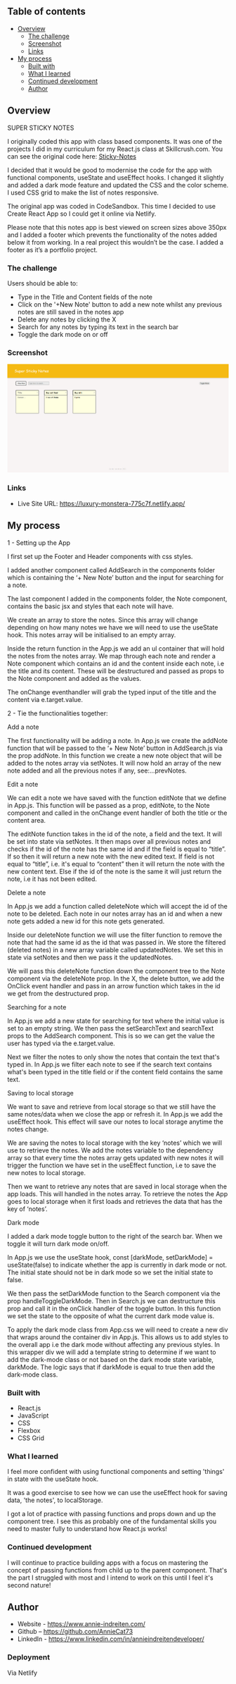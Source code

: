 ## Table of contents

- [Overview](#overview)
  - [The challenge](#the-challenge)
  - [Screenshot](#screenshot)
  - [Links](#links)
- [My process](#my-process)
  - [Built with](#built-with)
  - [What I learned](#what-i-learned)
  - [Continued development](#continued-development)
  - [Author](#author)

## Overview

SUPER STICKY NOTES 

I originally coded this app with class based components. It was one of the projects I did in my curriculum for my React.js class at Skillcrush.com. You can see the original code here: 
[Sticky-Notes](https://codesandbox.io/s/l12-build-your-big-component-deletesavenotesstickynotesui9-x1cks)

I decided that it would be good to modernise the code for the app with functional components, useState and useEffect hooks. I changed it slightly and added a dark mode feature and updated the CSS and the color scheme. I used CSS grid to make the list of notes responsive. 

The original app was coded in CodeSandbox. This time I decided to use Create React App so I could get it online via Netlify.

Please note that this notes app is best viewed on screen sizes above 350px and I added a footer which prevents the functionality of the notes added below it from working. In a real project this wouldn’t be the case. I added a footer as it’s a portfolio project.


### The challenge

Users should be able to:

- Type in the Title and Content fields of the note
- Click on the '+New Note' button to add a new note whilst any previous notes are still saved in the notes app
- Delete any notes by clicking the X
- Search for any notes by typing its text in the search bar
- Toggle the dark mode on or off

### Screenshot

![](./public/images/app.png)

### Links

- Live Site URL: https://luxury-monstera-775c7f.netlify.app/

## My process

1 - Setting  up the App

I first set up the Footer and Header components with css styles.

I added another component called AddSearch in the components folder which is containing the ‘+ New Note’ button and the input for searching for a note.

The last component I added in the components folder, the Note component, contains the basic jsx and styles that each note will have.

We create an array to store the notes. Since this array will change depending on how many notes we have we will need to use the useState hook. This notes array will be initialised to an empty array. 

Inside the return function in the App.js we add an ul container that will hold the notes from the notes array. We map through each note and render a Note component which contains an id and the content inside each note, i.e the title and its content. These will be destructured and passed as props to the Note component and added as the values. 

The onChange eventhandler will grab the typed input of the title and the content via e.target.value.

2 - Tie the functionalities together:

Add a note

The first functionality will be adding a note. In App.js we create the addNote function that will be passed to the ‘+ New Note’ button in AddSearch.js via the prop addNote. In this function we create a new note object that will be added to the notes array via setNotes. It will now hold an array of the new note added and all the previous notes if any, see:…prevNotes.

Edit a note 

We can edit a note we have saved with the function editNote that we define in App.js. This function will be passed as a prop, editNote, to the Note component and called in the onChange event handler of both the title or the content area.

The editNote function takes in the id of the note, a field and the text. It will be set into state via setNotes. It then maps over all previous notes and checks if the id of the note has the same id and if the field is equal to “title”. If so then it will return a new note with the new edited text. If field is not equal to “title”, i.e. it's equal to “content” then it will return the note with the new content text. Else if the id of the note is the same it will just return the note, i.e it has not been edited.

Delete a note 

In App.js we add a function called deleteNote which will accept the id of the note to be deleted. Each note in our notes array has an id and when a new note gets added a new id for this note gets generated. 

Inside our deleteNote function we will use the filter function to remove the note that had the same id as the id that was passed in. We store the filtered (deleted notes) in a new array variable called updatedNotes. We set this in state via setNotes and then we pass it the updatedNotes.

We will pass this deleteNote function down the component tree to the Note component via the deleteNote prop. In the X, the delete button, we add the OnClick event handler and pass in an arrow function which takes in the id we get from the destructured prop.

Searching for a note

In App.js we add a new state for searching for text where the initial value is set to an empty string. We then pass the setSearchText and searchText props to the AddSearch component. This is so we can get the value the user has typed via the e.target.value.

Next we filter the notes to only show the notes that contain the text that's typed in. In App.js we filter each note to see if the search text contains what's been typed in the title field or if the content field contains the same text.


Saving to local storage

We want to save and retrieve from local storage so that we still have the same notes/data when we close the app or refresh it. In App.js we add the useEffect hook. This effect will save our notes to local storage anytime the notes change.

We are saving the notes to local storage with the key ‘notes’ which we will use to retrieve the notes. We add the notes variable to the dependency array so that every time the notes array gets updated with new notes it will trigger the function we have set in the useEffect function, i.e to save the new notes to local storage.

Then we want to retrieve any notes that are saved in local storage when the app loads. This will handled in the notes array. To retrieve the notes the App goes to local storage when it first loads and retrieves the data that has the key of ‘notes’. 

Dark mode

I added a dark mode toggle button to the right of the search bar. When we toggle it will turn dark mode on/off.

In App.js we use the useState hook, const [darkMode, setDarkMode] = useState(false) to indicate whether the app is currently in dark mode or not. The initial state should not be in dark mode so we set the initial state to false. 

We then  pass the setDarkMode function to the Search component via the prop handleToggleDarkMode. Then in Search.js we can destructure this prop and call it in the onClick handler of the toggle button. In this function we set the state to the opposite of what the current dark mode value is. 

To apply the dark mode class from App.css we will need to create a new div that wraps around the container div in App.js. This allows us to add styles to the overall app i.e the dark mode without affecting any previous styles. In this wrapper div we will add a template string to determine if we want to add the dark-mode class or not based on the dark mode state variable, darkMode. The logic says that if darkMode is equal to true then add the dark-mode class.


### Built with

- React.js
- JavaScript
- CSS 
- Flexbox
- CSS Grid


### What I learned
 
I feel more confident with using functional components and setting 'things' in state with the useState hook. 

It was a good exercise to see how we can use the useEffect hook for saving data, 'the notes', to localStorage. 

I got a lot of practice with passing functions and props down and up the component tree. I see this as probably one of the fundamental skills you need to master fully to understand how React.js works!

### Continued development

I will continue to practice building apps with a focus on mastering the concept of passing functions from child up to the parent component. That's the part I struggled with most and I intend to work on this until I feel it's second nature!


## Author

- Website - https://www.annie-indreiten.com/
- Github – https://github.com/AnnieCat73
- LinkedIn - https://www.linkedin.com/in/annieindreitendeveloper/

### Deployment

Via Netlify

